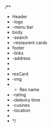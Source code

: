 /\*\*

- Header
- -logo
- -menu bar
- body
- -search
- -restaurent cards
- footer
- -links
- -address
-
-
- resCard
- -img
- - Res name
- -rating
- -deleviry time
- -cusines
- -location
-
- \*/
